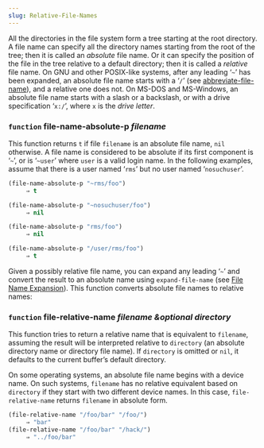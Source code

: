 ```yaml
---
slug: Relative-File-Names
---
```


All the directories in the file system form a tree starting at the root directory. A file name can specify all the directory names starting from the root of the tree; then it is called an *absolute* file name. Or it can specify the position of the file in the tree relative to a default directory; then it is called a *relative* file name. On GNU and other POSIX-like systems, after any leading ‘`~`’ has been expanded, an absolute file name starts with a ‘`/`’ (see [abbreviate-file-name](/docs/elisp/abbreviate_002dfile_002dname)), and a relative one does not. On MS-DOS and MS-Windows, an absolute file name starts with a slash or a backslash, or with a drive specification ‘`x:/`’, where `x` is the *drive letter*.

### <span className="tag function">`function`</span> **file-name-absolute-p** *filename*

This function returns `t` if file `filename` is an absolute file name, `nil` otherwise. A file name is considered to be absolute if its first component is ‘`~`’, or is ‘`~user`’ where `user` is a valid login name. In the following examples, assume that there is a user named ‘`rms`’ but no user named ‘`nosuchuser`’.

```lisp
(file-name-absolute-p "~rms/foo")
     ⇒ t
```

```lisp
(file-name-absolute-p "~nosuchuser/foo")
     ⇒ nil
```

```lisp
(file-name-absolute-p "rms/foo")
     ⇒ nil
```

```lisp
(file-name-absolute-p "/user/rms/foo")
     ⇒ t
```

Given a possibly relative file name, you can expand any leading ‘`~`’ and convert the result to an absolute name using `expand-file-name` (see [File Name Expansion](/docs/elisp/File-Name-Expansion)). This function converts absolute file names to relative names:

### <span className="tag function">`function`</span> **file-relative-name** *filename \&optional directory*

This function tries to return a relative name that is equivalent to `filename`, assuming the result will be interpreted relative to `directory` (an absolute directory name or directory file name). If `directory` is omitted or `nil`, it defaults to the current buffer’s default directory.

On some operating systems, an absolute file name begins with a device name. On such systems, `filename` has no relative equivalent based on `directory` if they start with two different device names. In this case, `file-relative-name` returns `filename` in absolute form.

```lisp
(file-relative-name "/foo/bar" "/foo/")
     ⇒ "bar"
(file-relative-name "/foo/bar" "/hack/")
     ⇒ "../foo/bar"
```
